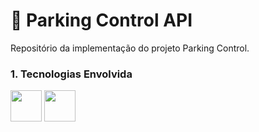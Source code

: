 # 🚗 Parking Control API
Repositório da implementação do projeto Parking Control.

<h3>1. Tecnologias Envolvida</h3>
<img src="https://inforchannel.com.br/wp-content/uploads/2021/03/e2d2f80e-java-logo-1-1024x573.png" height="50px" />
<img src="https://programadoresbrasil.com.br/wp-content/uploads/2021/05/spring-framework.png" height="50px" />


